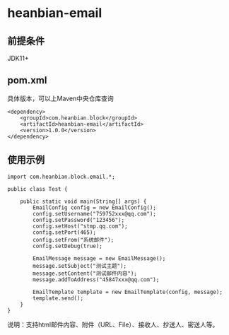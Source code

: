 # heanbian-email

## 前提条件
JDK11+
## pom.xml

具体版本，可以上Maven中央仓库查询

```
<dependency>
	<groupId>com.heanbian.block</groupId>
	<artifactId>heanbian-email</artifactId>
	<version>1.0.0</version>
</dependency>
```

## 使用示例

```
import com.heanbian.block.email.*;

public class Test {

	public static void main(String[] args) {
		EmailConfig config = new EmailConfig();
		config.setUsername("759752xxx@qq.com");
		config.setPassword("123456");
		config.setHost("stmp.qq.com");
		config.setPort(465);
		config.setFrom("系统邮件");
		config.setDebug(true);

		EmailMessage message = new EmailMessage();
		message.setSubject("测试主题");
		message.setContent("测试邮件内容");
		message.addToAddress("45847xxx@qq.com");

		EmailTemplate template = new EmailTemplate(config, message);
		template.send();
	}
}
```

说明：支持html邮件内容、附件（URL、File）、接收人、抄送人、密送人等。